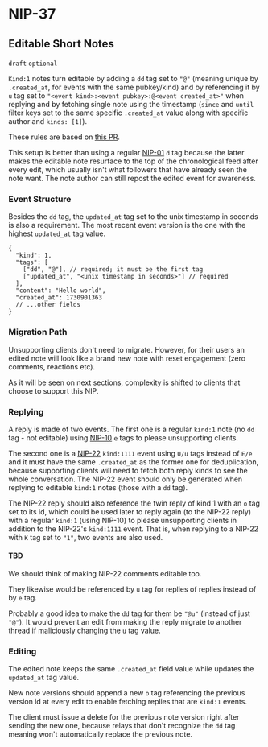 NIP-37
======

Editable Short Notes
--------------------

`draft` `optional`

`Kind:1` notes turn editable by adding a `dd` tag set to `"@"` (meaning unique by `.created_at`, for events with the same pubkey/kind)
and by referencing it by `u` tag set to `"<event kind>:<event pubkey>:@<event created_at>"` when replying
and by fetching single note using the timestamp (`since` and `until` filter keys set to the same specific `.created_at` value
along with specific author and `kinds: [1]`).

These rules are based on [this PR](https://github.com/arthurfranca/nips/blob/editable/00.md).

This setup is better than using a regular [NIP-01](01.md) `d` tag because the latter makes the editable note resurface to the top of the
chronological feed after every edit, which usually isn't what followers that have already seen the note want.
The note author can still repost the edited event for awareness.

### Event Structure

Besides the `dd` tag, the `updated_at` tag set to the unix timestamp in seconds is also a requirement.
The most recent event version is the one with the highest `updated_at` tag value.

```jsonc
{
  "kind": 1,
  "tags": [
    ["dd", "@"], // required; it must be the first tag
    ["updated_at", "<unix timestamp in seconds>"] // required
  ],
  "content": "Hello world",
  "created_at": 1730901363
  // ...other fields
}
```

### Migration Path

Unsupporting clients don't need to migrate. However, for their users an edited note will look like a brand new
note with reset engagement (zero comments, reactions etc).

As it will be seen on next sections, complexity is shifted to clients that choose to support this NIP.

### Replying

A reply is made of two events. The first one is a regular `kind:1` note (no `dd` tag - not editable)
using [NIP-10](10.md) `e` tags to please unsupporting clients.

The second one is a [NIP-22](https://github.com/arthurfranca/nips/blob/comment/22.md) `kind:1111` event
using `U/u` tags instead of `E/e`
and it must have the same `.created_at` as the former one for deduplication,
because supporting clients will need to fetch both
reply kinds to see the whole conversation.
The NIP-22 event should only be generated when replying to editable `kind:1` notes (those with a `dd` tag).

The NIP-22 reply should also reference the twin reply of kind 1 with an `o` tag set to its id, which
could be used later to reply again (to the NIP-22 reply) with a regular `kind:1` (using NIP-10) to please unsupporting clients
in addition to the NIP-22's `kind:1111` event. That is, when replying to a NIP-22 with `K` tag set to `"1"`,
two events are also used.

#### TBD

We should think of making NIP-22 comments editable too.

They likewise would be referenced by `u` tag for replies of replies instead of by `e` tag.

Probably a good idea to make the `dd` tag for them be `"@u"` (instead of just `"@"`).
It would prevent an edit from making the reply migrate to another thread if maliciously changing the `u` tag value.

### Editing

The edited note keeps the same `.created_at` field value while updates the `updated_at` tag value.

New note versions should append a new `o` tag referencing the previous version id at every edit
to enable fetching replies that are `kind:1` events.

The client must issue a delete for the previous note version right after sending the new one,
because relays that don't recognize the `dd` tag meaning won't automatically replace the previous note.
